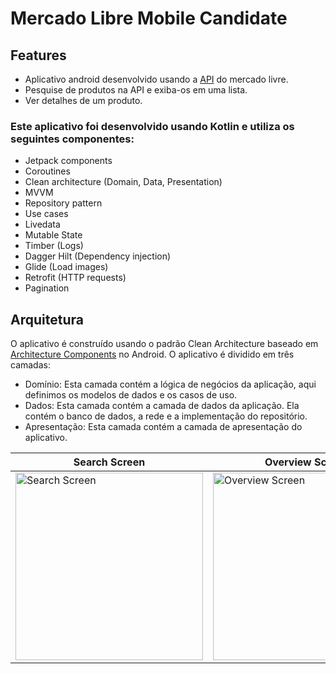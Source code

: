 # Mercado Libre Mobile Candidate

## Features
 - Aplicativo android desenvolvido usando a [API](https://api.mercadolibre.com/) do mercado livre.
 - Pesquise de produtos na API e exiba-os em uma lista.
 - Ver detalhes de um produto.

### Este aplicativo foi desenvolvido usando Kotlin e utiliza os seguintes componentes:

- Jetpack components
- Coroutines
- Clean architecture (Domain, Data, Presentation)
- MVVM
- Repository pattern
- Use cases
- Livedata
- Mutable State
- Timber (Logs)
- Dagger Hilt (Dependency injection)
- Glide (Load images)
- Retrofit (HTTP requests)
- Pagination

## Arquitetura
O aplicativo é construído usando o padrão Clean Architecture baseado em [Architecture Components](https://developer.android.com/jetpack/guide#recommended-app-arch) no Android. O aplicativo é dividido em três camadas:

- Domínio: Esta camada contém a lógica de negócios da aplicação, aqui definimos os modelos de dados e os casos de uso.
- Dados: Esta camada contém a camada de dados da aplicação. Ela contém o banco de dados, a rede e a implementação do repositório.
- Apresentação: Esta camada contém a camada de apresentação do aplicativo.

Search Screen | Overview Screen | Details Screen
--- | --- | ---
<img src="screenshot_search_screen.pgn" width="300" alt="Search Screen"/> | <img src="screenshot_list_products.pgn" width="300" alt="Overview Screen"/> | <img src="screenshot_detail_products.png" width="300" alt="Details Screen"/>
